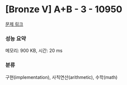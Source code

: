 # [Bronze V] A+B - 3 - 10950 

[문제 링크](https://www.acmicpc.net/problem/10950) 

### 성능 요약

메모리: 900 KB, 시간: 20 ms

### 분류

구현(implementation), 사칙연산(arithmetic), 수학(math)

